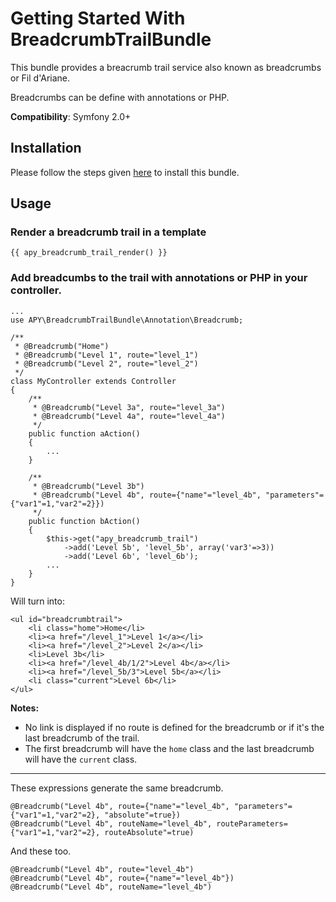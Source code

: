 Getting Started With BreadcrumbTrailBundle
==========================================

This bundle provides a breacrumb trail service also known as breadcrumbs or Fil d'Ariane.

Breadcrumbs can be define with annotations or PHP.

**Compatibility**: Symfony 2.0+

## Installation

Please follow the steps given [here](https://github.com/Abhoryo/APYBreadcrumbTrailBundle/blob/master/Resources/doc/installation.md) to install this bundle.

## Usage

### Render a breadcrumb trail in a template

    {{ apy_breadcrumb_trail_render() }}


### Add breadcumbs to the trail with annotations or PHP in your controller.

    ...
    use APY\BreadcrumbTrailBundle\Annotation\Breadcrumb;

    /**
     * @Breadcrumb("Home")
     * @Breadcrumb("Level 1", route="level_1")
     * @Breadcrumb("Level 2", route="level_2")
     */
    class MyController extends Controller
    {
        /**
         * @Breadcrumb("Level 3a", route="level_3a")
         * @Breadcrumb("Level 4a", route="level_4a")
         */
        public function aAction()
        {
            ...
        }

        /**
         * @Breadcrumb("Level 3b")
         * @Breadcrumb("Level 4b", route={"name"="level_4b", "parameters"={"var1"=1,"var2"=2}})
         */
        public function bAction()
        {
            $this->get("apy_breadcrumb_trail")
                ->add('Level 5b', 'level_5b', array('var3'=>3))
                ->add('Level 6b', 'level_6b');
            ...
        }
    }

Will turn into:

    <ul id="breadcrumbtrail">
        <li class="home">Home</li>
        <li><a href="/level_1">Level 1</a></li>
        <li><a href="/level_2">Level 2</a></li>
        <li>Level 3b</li>
        <li><a href="/level_4b/1/2">Level 4b</a></li>
        <li><a href="/level_5b/3">Level 5b</a></li>
        <li class="current">Level 6b</li>
    </ul>

**Notes:**

- No link is displayed if no route is defined for the breadcrumb or if it's the last breadcrumb of the trail.
- The first breadcrumb will have the `home` class and the last breadcrumb will have the `current` class.

---

These expressions generate the same breadcrumb.

    @Breadcrumb("Level 4b", route={"name"="level_4b", "parameters"={"var1"=1,"var2"=2}, "absolute"=true})
    @Breadcrumb("Level 4b", routeName="level_4b", routeParameters={"var1"=1,"var2"=2}, routeAbsolute"=true)


And these too.

    @Breadcrumb("Level 4b", route="level_4b")
    @Breadcrumb("Level 4b", route={"name"="level_4b"})
    @Breadcrumb("Level 4b", routeName="level_4b")
